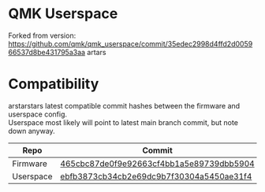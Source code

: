 # QMK Userspace

Forked from version: https://github.com/qmk/qmk_userspace/commit/35edec2998d4ffd2d005966537d8be431795a3aa
artars
# Compatibility
arstarstars latest compatible commit hashes between the firmware and userspace config.  
Userspace most likely will point to latest main branch commit,
but note down anyway.

| Repo      | Commit                                                                                                                               |
|-----------|--------------------------------------------------------------------------------------------------------------------------------------|
| Firmware  | [465cbc87de0f9e92663cf4bb1a5e89739dbb5904](https://github.com/qmk/qmk_firmware/commit/465cbc87de0f9e92663cf4bb1a5e89739dbb5904)      |
| Userspace | [ebfb3873cb34cb2e69dc9b7f30304a5450ae31f4](https://github.com/ncsibra/qmk_userspace/commit/ebfb3873cb34cb2e69dc9b7f30304a5450ae31f4) |